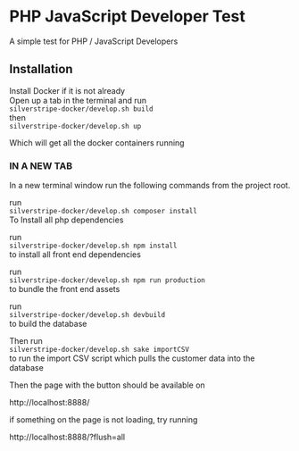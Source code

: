 # PHP JavaScript Developer Test

A simple test for PHP / JavaScript Developers

## Installation

Install Docker if it is not already \
Open up a tab in the terminal and run \
`silverstripe-docker/develop.sh build` \
then \
`silverstripe-docker/develop.sh up`

Which will get all the docker containers running

### IN A NEW TAB

In a new terminal window run the following commands from the project root.

run \
`silverstripe-docker/develop.sh composer install` \
To Install all php dependencies

run \
`silverstripe-docker/develop.sh npm install` \
to install all front end dependencies

run \
`silverstripe-docker/develop.sh npm run production` \
to bundle the front end assets

run \
`silverstripe-docker/develop.sh devbuild` \
to build the database

Then run \
`silverstripe-docker/develop.sh sake importCSV` \
to run the import CSV script which pulls the customer data into the database

Then the page with the button should be available on

http://localhost:8888/

if something on the page is not loading, try running

http://localhost:8888/?flush=all
